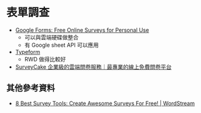 # 表單調查

* [Google Forms: Free Online Surveys for Personal Use](https://www.google.com/forms/about/)
    * 可以與雲端硬碟做整合
    * 有 Google sheet API 可以應用
* [Typeform](https://www.typeform.com/)
    * RWD 做得比較好
* [SurveyCake 企業級的雲端問卷服務｜最專業的線上免費問卷平台](https://www.surveycake.com/)



## 其他參考資料
* [8 Best Survey Tools: Create Awesome Surveys For Free! | WordStream](https://www.wordstream.com/blog/ws/2014/11/10/best-online-survey-tools)
